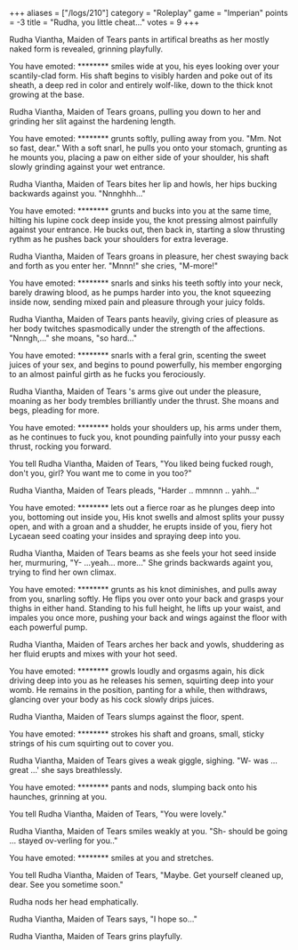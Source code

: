 +++
aliases = ["/logs/210"]
category = "Roleplay"
game = "Imperian"
points = -3
title = "Rudha, you little cheat..."
votes = 9
+++

Rudha Viantha, Maiden of Tears pants in artifical breaths as her mostly naked form is revealed, grinning playfully.

You have emoted: ******** smiles wide at you, his eyes looking over your scantily-clad form. His shaft begins to visibly harden and poke out of its sheath, a deep red in color and entirely wolf-like, down to the thick knot growing at the base.

Rudha Viantha, Maiden of Tears groans, pulling you down to her and grinding her slit against the hardening length.

You have emoted: ******** grunts softly, pulling away from you. "Mm. Not so fast, dear." With a soft snarl, he pulls you onto your stomach, grunting as he mounts you, placing a paw on either side of your shoulder, his shaft slowly grinding against your wet entrance.

Rudha Viantha, Maiden of Tears bites her lip and howls, her hips bucking backwards against you. "Nnnghhh..."

You have emoted: ******** grunts and bucks into you at the same time, hilting his lupine cock deep inside you, the knot pressing almost painfully against your entrance. He bucks out, then back in, starting a slow thrusting rythm as he pushes back your shoulders for extra leverage.

Rudha Viantha, Maiden of Tears groans in pleasure, her chest swaying back and forth as you enter her. "Mnnn!" she cries, "M-more!"

You have emoted: ******** snarls and sinks his teeth softly into your neck, barely drawing blood, as he pumps harder into you, the knot squeezing inside now, sending mixed pain and pleasure through your juicy folds.

Rudha Viantha, Maiden of Tears pants heavily, giving cries of pleasure as her body twitches spasmodically under the strength of the affections. "Nnngh,..." she moans, "so hard..."

You have emoted: ******** snarls with a feral grin, scenting the sweet juices of your sex, and begins to pound powerfully, his member engorging to an almost painful girth as he fucks you ferociously.

Rudha Viantha, Maiden of Tears 's arms give out under the pleasure, moaning as her body trembles brilliantly under the thrust. She moans and begs, pleading for more.

You have emoted: ******** holds your shoulders up, his arms under them, as he continues to fuck you, knot pounding painfully into your pussy each thrust, rocking you forward.

You tell Rudha Viantha, Maiden of Tears, "You liked being fucked rough, don't you, girl? You want me to come in you too?"

Rudha Viantha, Maiden of Tears pleads, "Harder .. mmnnn .. yahh..."

You have emoted: ******** lets out a fierce roar as he plunges deep into you, bottoming out inside you, His knot swells and almost splits your pussy open, and with a groan and a shudder, he erupts inside of you, fiery hot Lycaean seed coating your insides and spraying deep into you.

Rudha Viantha, Maiden of Tears beams as she feels your hot seed inside her, murmuring, "Y- ...yeah... more..." She grinds backwards againt you, trying to find her own climax.

You have emoted: ******** grunts as his knot diminishes, and pulls away from you, snarling softly. He flips you over onto your back and grasps your thighs in either hand. Standing to his full height, he lifts up your waist, and impales you once more, pushing your back and wings against the floor with each powerful pump.

Rudha Viantha, Maiden of Tears arches her back and yowls, shuddering as her fluid erupts and mixes with your hot seed.

You have emoted: ******** growls loudly and orgasms again, his dick driving deep into you as he releases his semen, squirting deep into your womb. He remains in the position, panting for a while, then withdraws, glancing over your body as his cock slowly drips juices.

Rudha Viantha, Maiden of Tears slumps against the floor, spent.

You have emoted: ******** strokes his shaft and groans, small, sticky strings of his cum squirting out to cover you.

Rudha Viantha, Maiden of Tears gives a weak giggle, sighing. "W- was ... great ...' she says breathlessly.

You have emoted: ******** pants and nods, slumping back onto his haunches, grinning at you.

You tell Rudha Viantha, Maiden of Tears, "You were lovely."

Rudha Viantha, Maiden of Tears smiles weakly at you. "Sh- should be going ... stayed ov-verling for you.."

You have emoted: ******** smiles at you and stretches.

You tell Rudha Viantha, Maiden of Tears, "Maybe. Get yourself cleaned up, dear. See you sometime soon."

Rudha nods her head emphatically.

Rudha Viantha, Maiden of Tears says, "I hope so..."

Rudha Viantha, Maiden of Tears grins playfully.